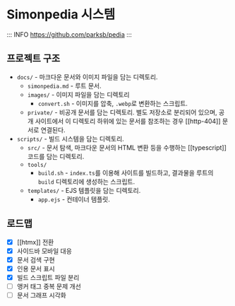 # Simonpedia 시스템

::: INFO
https://github.com/parksb/pedia
:::

## 프로젝트 구조

- `docs/` - 마크다운 문서와 이미지 파일을 담는 디렉토리.
  - `simonpedia.md` - 루트 문서.
  - `images/` - 이미지 파일을 담는 디렉토리
    - `convert.sh` - 이미지를 압축, `.webp`로 변환하는 스크립트.
  - `private/` - 비공개 문서를 담는 디렉토리. 별도 저장소로 분리되어 있으며, 공개 사이트에서 이 디렉토리 하위에 있는 문서를 참조하는 경우 [[http-404]] 문서로 연결된다.
- `scripts/` - 빌드 시스템을 담는 디렉토리.
  - `src/` - 문서 탐색, 마크다운 문서의 HTML 변환 등을 수행하는 [[typescript]] 코드를 담는 디렉토리.
  - `tools/`
    - `build.sh` - `index.ts`를 이용해 사이트를 빌드하고, 결과물을 루트의 `build` 디렉토리에 생성하는 스크립트.
  - `templates/` - EJS 템플릿을 담는 디렉토리.
    - `app.ejs` - 컨테이너 템플릿.

## 로드맵

- [x] [[htmx]] 전환
- [x] 사이드바 모바일 대응
- [x] 문서 검색 구현
- [x] 인용 문서 표시
- [x] 빌드 스크립트 파일 분리
- [ ] 앵커 태그 중복 문제 개선
- [ ] 문서 그래프 시각화
